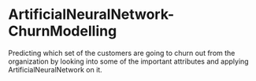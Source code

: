 # ArtificialNeuralNetwork-ChurnModelling
Predicting which set of the customers are going to churn out from the organization by looking into some of the important attributes and applying ArtificialNeuralNetwork on it.
